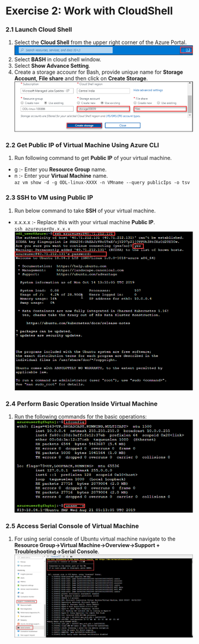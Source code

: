# Exercise 2: Work with CloudShell

### 2.1 Launch Cloud Shell

1. Select the **Cloud Shell** from the upper right corner of the Azure Portal.<br/>
<img src="images/azureclisign.png"/><br/>
2. Select **BASH** in cloud shell window.<br/>
3. Select **Show Advance Setting**.<br/>
4. Create a storage accounr for Bash, provide unique name for **Storage Account**, **File share** and then click on **Create Storage**.<br/>
<img src="images/bashst.png"/><br/>

### 2.2 Get Public IP of Virtual Machine Using Azure CLI

1. Run following command to get **Public IP** of your virtual machine.<br/>
  * g :- Enter you **Resource Group** name.<br/>
  * n :- Enter  your **Virtual Machine** name.<br/>
``
az vm show -d -g ODL-linux-XXXX -n VMname --query publicIps -o tsv
``

### 2.3 SSH to VM using Public IP

1. Run below command to take **SSH** of your virtual machine.<br/>
  * x.x.x.x :- Replace this with your virtual machine **Public IP**.<br/>
``
ssh azureuser@x.x.x.x
``
<img src="images/ssh.png"/><br/>

### 2.4 Perform Basic Operation Inside Virtual Machine

1. Run the following commands for the basic operations:<br/>
<img src="images/task.png"/><br/>

### 2.5 Access Serial Console of Virtual Machine

1. For using serial console of Ubuntu virtual machine navigate to the **Resource Group->Virtual Machine->Overview->Support + Troubleshooting->Serial Console**.<br/>
<img src="images/serialconsole.png "/><br/>

